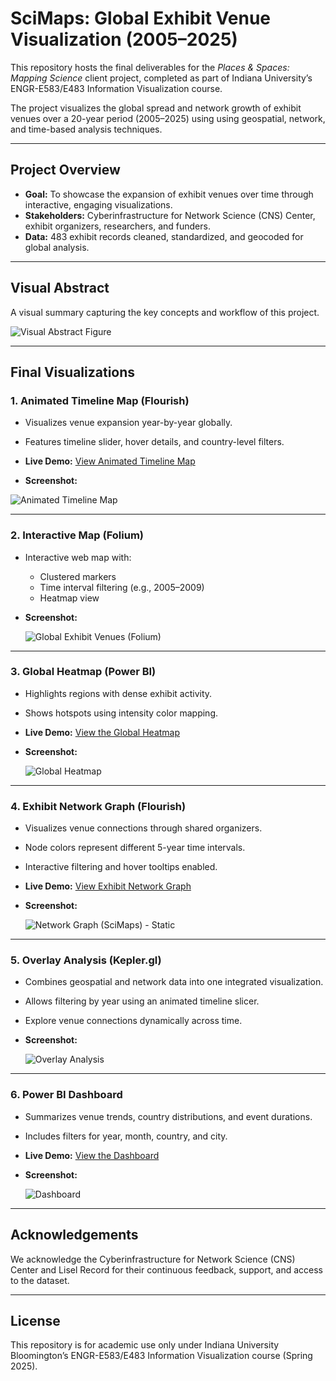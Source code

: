# SciMaps: Global Exhibit Venue Visualization (2005–2025)

This repository hosts the final deliverables for the *Places & Spaces: Mapping Science* client project, completed as part of Indiana University’s ENGR-E583/E483 Information Visualization course.  

The project visualizes the global spread and network growth of exhibit venues over a 20-year period (2005–2025) using using geospatial, network, and time-based analysis techniques.

---

## Project Overview

- **Goal:** To showcase the expansion of exhibit venues over time through interactive, engaging visualizations.
- **Stakeholders:** Cyberinfrastructure for Network Science (CNS) Center, exhibit organizers, researchers, and funders.
- **Data:** 483 exhibit records cleaned, standardized, and geocoded for global analysis.
  
---

## Visual Abstract 

A visual summary capturing the key concepts and workflow of this project.

![Visual Abstract Figure](https://github.com/user-attachments/assets/a4854b2e-a6f2-426f-9c78-d307d1c2c0e5)

---

## Final Visualizations

### 1. Animated Timeline Map (Flourish)
- Visualizes venue expansion year-by-year globally.
- Features timeline slider, hover details, and country-level filters.
- **Live Demo:** [View Animated Timeline Map](https://public.flourish.studio/visualisation/22489882/)
  
- **Screenshot:**
  
 ![Animated Timeline Map](https://github.com/user-attachments/assets/4d6ded02-df33-4640-8b99-0ea49493b40b)

---

### 2. Interactive Map (Folium)
- Interactive web map with:
  - Clustered markers
  - Time interval filtering (e.g., 2005–2009)
  - Heatmap view
    
- **Screenshot:**
  
  ![Global Exhibit Venues (Folium)](https://github.com/user-attachments/assets/09f06662-86f7-4896-aec2-3f1a329e0167)

---

### 3. Global Heatmap (Power BI)
- Highlights regions with dense exhibit activity.
- Shows hotspots using intensity color mapping.
- **Live Demo:** [View the Global Heatmap](https://app.powerbi.com/view?r=eyJrIjoiMzg0NjY5NTEtOTBkNC00ODQxLTliOTEtZWE1ODFhN2Q4OTk0IiwidCI6IjExMTNiZTM0LWFlZDEtNGQwMC1hYjRiLWNkZDAyNTEwYmU5MSIsImMiOjN9)
  
- **Screenshot:**
  
  ![Global Heatmap](https://github.com/user-attachments/assets/3e1eed8f-a200-46e8-baf6-21c83190dc5f)

---

### 4. Exhibit Network Graph (Flourish)
- Visualizes venue connections through shared organizers.
- Node colors represent different 5-year time intervals.
- Interactive filtering and hover tooltips enabled.
- **Live Demo:** [View Exhibit Network Graph](https://public.flourish.studio/visualisation/22489971/)
  
- **Screenshot:**
  
  ![Network Graph (SciMaps) - Static](https://github.com/user-attachments/assets/7a751b52-5b64-4653-92e0-c6aaf3db6b62)

---

### 5. Overlay Analysis (Kepler.gl)
- Combines geospatial and network data into one integrated visualization.
- Allows filtering by year using an animated timeline slicer.
- Explore venue connections dynamically across time.
  
- **Screenshot:**

  ![Overlay Analysis](https://github.com/user-attachments/assets/e32eebd2-ea3a-44fd-92db-9cc3d98cc604)

---

### 6. Power BI Dashboard
- Summarizes venue trends, country distributions, and event durations.
- Includes filters for year, month, country, and city.
- **Live Demo:** [View the Dashboard](https://app.powerbi.com/view?r=eyJrIjoiNWUzMzM3NGQtYjg0ZS00Mjg4LWI0YzUtNWYzMmYwOGIwODBiIiwidCI6IjExMTNiZTM0LWFlZDEtNGQwMC1hYjRiLWNkZDAyNTEwYmU5MSIsImMiOjN9
)
  
- **Screenshot:**
  
  ![Dashboard](https://github.com/user-attachments/assets/818ef916-13c5-4ffb-b2d7-dabc13a9a9cc)

---

## Acknowledgements
We acknowledge the Cyberinfrastructure for Network Science (CNS) Center and Lisel Record for their continuous feedback, support, and access to the dataset.

---

## License
This repository is for academic use only under Indiana University Bloomington’s ENGR-E583/E483 Information Visualization course (Spring 2025).
